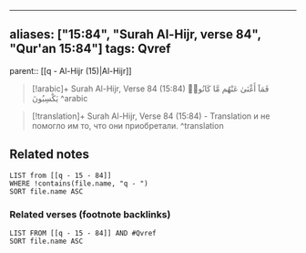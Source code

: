 
---
aliases: ["15:84", "Surah Al-Hijr, verse 84", "Qur'an 15:84"]
tags: Qvref
---

parent:: [[q - Al-Hijr (15)|Al-Hijr]]

> [!arabic]+ Surah Al-Hijr, Verse 84 (15:84)
> <span class="quran-arabic">فَمَآ أَغْنَىٰ عَنْهُم مَّا كَانُوا۟ يَكْسِبُونَ</span>
^arabic

> [!translation]+ Surah Al-Hijr, Verse 84 (15:84) - Translation
> и не помогло им то, что они приобретали.
^translation



## Related notes
```dataview
LIST from [[q - 15 - 84]]
WHERE !contains(file.name, "q - ")
SORT file.name ASC
```

### Related verses (footnote backlinks)
```dataview
LIST FROM [[q - 15 - 84]] AND #Qvref
SORT file.name ASC
```

